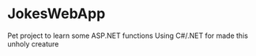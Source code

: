 # JokesWebApp
Pet project to learn some ASP.NET functions
Using C#/.NET for made this unholy creature
